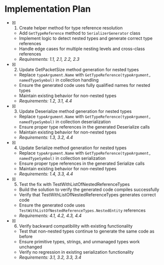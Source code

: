 # Implementation Plan

- [x] 1. Create helper method for type reference resolution

  - Add `GetTypeReference` method to `SerializerGenerator` class
  - Implement logic to detect nested types and generate correct type references
  - Handle edge cases for multiple nesting levels and cross-class references
  - _Requirements: 1.1, 2.1, 2.2, 2.3_

- [x] 2. Update GetPacketSize method generation for nested types

  - Replace `typeArgument.Name` with `GetTypeReference(typeArgument, namedTypeSymbol)` in collection handling
  - Ensure the generated code uses fully qualified names for nested types
  - Maintain existing behavior for non-nested types
  - _Requirements: 1.2, 3.1, 4.4_

- [x] 3. Update Deserialize method generation for nested types

  - Replace `typeArgument.Name` with `GetTypeReference(typeArgument, namedTypeSymbol)` in collection deserialization
  - Ensure proper type references in the generated Deserialize calls
  - Maintain existing behavior for non-nested types
  - _Requirements: 1.3, 3.2, 4.4_

- [x] 4. Update Serialize method generation for nested types

  - Replace `typeArgument.Name` with `GetTypeReference(typeArgument, namedTypeSymbol)` in collection serialization
  - Ensure proper type references in the generated Serialize calls
  - Maintain existing behavior for non-nested types
  - _Requirements: 1.4, 3.3, 4.4_

- [x] 5. Test the fix with TestWithListOfNestedReferenceTypes

  - Build the solution to verify the generated code compiles successfully
  - Verify that TestWithListOfNestedReferenceTypes generates correct code
  - Ensure the generated code uses `TestWithListOfNestedReferenceTypes.NestedEntity` references
  - _Requirements: 4.1, 4.2, 4.3, 4.4_


- [x] 6. Verify backward compatibility with existing functionality





  - Test that non-nested types continue to generate the same code as before
  - Ensure primitive types, strings, and unmanaged types work unchanged
  - Verify no regression in existing serialization functionality
  - _Requirements: 3.1, 3.2, 3.3, 3.4_
